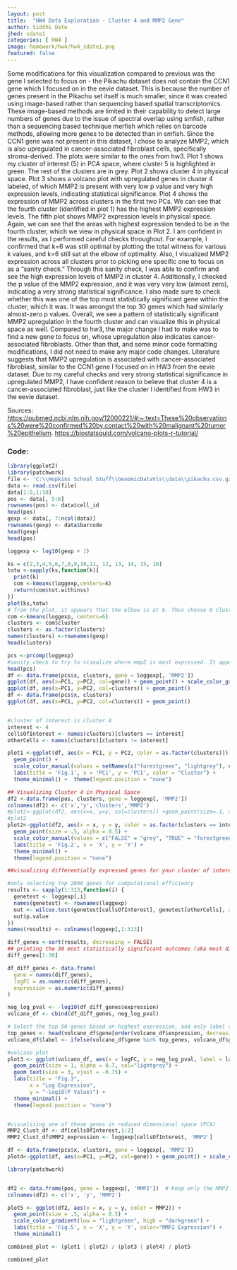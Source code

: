 ```yaml
---
layout: post
title:  "HW4 Data Exploration - Cluster 4 and MMP2 Gene"
author: Siddhi Date
jhed: sdate1
categories: [ HW4 ]
image: homework/hw4/hw4_sdate1.png
featured: false
---
```

Some modifications for this visualization compared to previous was the gene I selected to focus on - the Pikachu dataset does not contain the CCN1 gene which I focused on in the eevie dataset. This is because the number of genes present in the Pikachu set itself is much smaller, since it was created using image-based rather than sequencing based spatial transcriptomics. These image-based methods are limited in their capability to detect large numbers of genes due to the issue of spectral overlap using smfish, rather than a sequencing based technique merfish which relies on barcode methods, allowing more genes to be detected than in smfish. Since the CCN1 gene was not present in this dataset, I chose to analyze MMP2, which is also upregulated in cancer-associated fibroblast cells, specifically stroma-derived. 
The plots were similar to the ones from hw3. Plot 1 shows my cluster of interest (5) in PCA space, where cluster 5 is highlighted in green. The rest of the clusters are in grey. Plot 2 shows cluster 4 in physical space. Plot 3 shows a volcano plot with upregulated genes in cluster 4 labeled, of which MMP2 is present with very low p value and very high expression levels, indicating statistical significance. Plot 4 shows the expression of MMP2 across clusters in the first two PCs. We can see that the fourth cluster (identified in plot 1) has the highest MMP2 expression levels. The fifth plot shows MMP2 expression levels in physical space. Again, we can see that the areas with highest expression tended to be in the fourth cluster, which we view in physical space in Plot 2. I am confident in the results, as I performed careful checks throughout. For example, I confirmed that k=6 was still optimal by plotting the total witness for various k values, and k=6 still sat at the elbow of optimality. Also, I visualized MMP2 expression across all clusters prior to picking one specific one to focus on as a “sanity check.” Through this sanity check, I was able to confirm and see the high expression levels of MMP2 in cluster 4. Additionally, I checked the p value of the MMP2 expression, and it was very very low (almost zero), indicating a very strong statistical significance. I also made sure to check whether this was one of the top most statistically significant gene within the cluster, which it was. It was amongst the top 30 genes which had similarly almost-zero p values.
Overall, we see a pattern of statistically significant MMP2 upregulation in the fourth cluster and can visualize this in physical space as well. Compared to hw3, the major change I had to make was to find a new gene to focus on, whose upregulation also indicates cancer-associated fibroblasts. Other than that, and some minor code formatting modifications, I did not need to make any major code changes. 
Literature suggests that MMP2 upregulation is associated with cancer-associated fibroblast, similar to the CCN1 gene I focused on in HW3 from the eevie dataset. Due to my careful checks and very strong statistical significance in upregulated MMP2, I have confident reason to believe that cluster 4 is a cancer-associated fibroblast, just like the cluster I identified from HW3 in the eevie dataset. 

Sources:  
https://pubmed.ncbi.nlm.nih.gov/12000221/#:~:text=These%20observations%20were%20confirmed%20by,contact%20with%20malignant%20tumor%20epithelium.
https://biostatsquid.com/volcano-plots-r-tutorial/



### Code:

```r
library(ggplot2)
library(patchwork)
file <- 'C:\\Hopkins School Stuff\\GenomicDataVis\\data\\pikachu.csv.gz'
data <- read.csv(file)
data[1:5,1:10]
pos <- data[, 5:6]
rownames(pos) <- data$cell_id
head(pos)
gexp <- data[, 7:ncol(data)]
rownames(gexp) <- data$barcode
head(gexp)
head(pos)

loggexp <- log10(gexp + 1)

ks = c(2,3,4,5,6,7,8,9,10,11, 12, 13, 14, 15, 16)
totw <-sapply(ks,function(k){
  print(k)
  com <-kmeans(loggexp,centers=k)
  return(com$tot.withinss)
})
plot(ks,totw)
# from the plot, it appears that the elbow is at 6. Thus choose 6 clusters
com <-kmeans(loggexp, centers=6)
clusters <- com$cluster
clusters <- as.factor(clusters)
names(clusters) <-rownames(gexp)
head(clusters)

pcs <-prcomp(loggexp)
#sanity check to try to visualize where mmp2 is most expressed. It appears in 4, I will put cluster 4 as cluster of interest
head(pcs)
df <- data.frame(pcs$x, clusters, gene = loggexp[, 'MMP2'])
ggplot(df, aes(x=PC1, y=PC2, col=gene)) + geom_point() + scale_color_gradient(low="lightblue", high="darkblue")
ggplot(df, aes(x=PC1, y=PC2, col=clusters)) + geom_point()
df <- data.frame(pcs$x, clusters)
ggplot(df, aes(x=PC1, y=PC2, col=clusters)) + geom_point()


#cluster of interest is cluster 4
interest <- 4
cellsOfInterest <- names(clusters)[clusters == interest]
otherCells <- names(clusters)[clusters != interest]

plot1 <-ggplot(df, aes(x = PC1, y = PC2, color = as.factor(clusters))) + 
  geom_point() + 
  scale_color_manual(values = setNames(c("forestgreen", "lightgrey"), c(interest, "other"))) +  
  labs(title = 'Fig.1', x = 'PC1', y = 'PC1', color = "Cluster") +
  theme_minimal() +  theme(legend.position = "none")

## Visualizing Cluster 4 in Physical Space
df2 <-data.frame(pos, clusters, gene = loggexp[, 'MMP2'])
colnames(df2) <- c('x','y','clusters','MMP2')
#plot2<-ggplot(df2, aes(x=x, y=y, col=clusters)) +geom_point(size=.1, alpha=.5)
#plot2
plot2<-ggplot(df2, aes(x = x, y = y, color = as.factor(clusters == interest))) + 
  geom_point(size = .5, alpha = 0.5) + 
  scale_color_manual(values = c("FALSE" = "grey", "TRUE" = "forestgreen")) +  
  labs(title = 'Fig.2', x = 'X', y = 'Y') +
  theme_minimal() +
  theme(legend.position = "none")

##visualizing differentially expressed genes for your cluster of interest. Identifying upregulation, so looking for "greater" expression

#only selecting top 2000 genes for computational efficiency
results <- sapply(1:313,function(i) {
  genetest <- loggexp[,i]
  names(genetest) <- rownames(loggexp)
  out <- wilcox.test(genetest[cellsOfInterest], genetest[otherCells], alternative = 'greater')
  out$p.value
})
names(results) <- colnames(loggexp[,1:313])

diff_genes <-sort(results, decreasing = FALSE)
## printing the 30 most statistically significant outcomes (aka most differentially expressed upregulated genes)
diff_genes[1:30]

df_diff_genes <- data.frame(
  gene = names(diff_genes), 
  logFC = as.numeric(diff_genes),
  expression = as.numeric(diff_genes)  
)

neg_log_pval <- -log10(df_diff_genes$expression)
volcano_df <- cbind(df_diff_genes, neg_log_pval)

# Select the top 50 genes based on highest expression, and only label those ones
top_genes <- head(volcano_df$gene[order(volcano_df$expression, decreasing = TRUE)], 50)
volcano_df$label <- ifelse(volcano_df$gene %in% top_genes, volcano_df$gene, "")

#volcano plot
plot3 <- ggplot(volcano_df, aes(x = logFC, y = neg_log_pval, label = label)) +
  geom_point(size = 1, alpha = 0.7, col="lightgrey") +  
  geom_text(size = 3, vjust = -0.75) +
  labs(title = "Fig.3",
       x = "Log Expression",
       y = "-log10(P Value)") +
  theme_minimal() +
  theme(legend.position = "none")


#visualizing one of these genes in reduced dimensional space (PCA)
MMP2_Clust_df <- df[cellsOfInterest,1:2]
MMP2_Clust_df$MMP2_expression <- loggexp[cellsOfInterest, 'MMP2']  

df <- data.frame(pcs$x, clusters, gene = loggexp[, 'MMP2'])
plot4<-ggplot(df, aes(x=PC1, y=PC2, col=gene)) + geom_point() + scale_color_gradient(low="palegreen", high="forestgreen")+labs(title = "Fig.4",x = "PC1", y = "PC2")+theme_minimal() + theme(legend.position = "none")

library(patchwork)


df2 <- data.frame(pos, gene = loggexp[, 'MMP2'])  # Keep only the MMP2 gene expression data
colnames(df2) <- c('x', 'y', 'MMP2')

plot5 <- ggplot(df2, aes(x = x, y = y, color = MMP2)) + 
  geom_point(size = .5, alpha = 0.5) + 
  scale_color_gradient(low = "lightgreen", high = "darkgreen") +
  labs(title = 'Fig.5', x = 'X', y = 'Y', color="MMP2 Expression") +
  theme_minimal() 

combined_plot <- (plot1 | plot2) / (plot3 | plot4) / plot5

combined_plot
```
